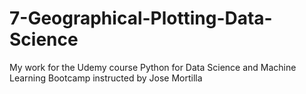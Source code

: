# 7-Geographical-Plotting-Data-Science
My work for the Udemy course Python for Data Science and Machine Learning Bootcamp instructed by Jose Mortilla
